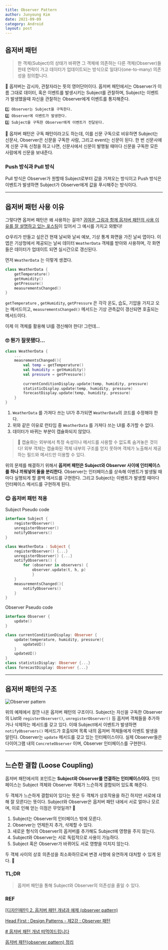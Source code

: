 ```yaml
---
title: Observer Pattern
author: Junyoung Kim
date: 2021-09-09
category: Android
layout: post
---
```



## 옵저버 패턴

> 한 객체(Subject)의 상태가 바뀌면 그 객체에 의존하는 다른 객체(Observer)들한테 연락이 가고 데이터가 업데이트되는 방식으로 일대다(one-to-many) 의존성을 정의합니다.


👀 옵저버는 감시자, 관찰자라는 뜻의 영어단어이다. 옵저버 패턴에서는 Observer가 이름 그대로 데이터, 혹은 이벤트를 발생시키는 Subject를 관찰하며, Subject는 이벤트가 발생했을때 자신을 관찰하는 Observer에게 이벤트를 통지해준다.

    1️⃣ Observer는 Subject을 구독한다.
    2️⃣ Observer에 이벤트가 발생한다.
    3️⃣ Subject을 구독한 Observer에게 이벤트가 전달된다.



📄 옵저버 패턴은 구독 패턴이라고도 하는데, 이를 신문 구독으로 비유하면 Subject는 신문사, Observer은 신문을 구독한 사람, 그리고 event는 신문이 된다. 한 번 신문사에게 신문 구독 신청을 하고 나면, 신문사에서 신문이 발행될 때마다 신문을 구독한 모든 사람에게 신문을 보내준다. 

### Push 방식과 Pull 방식

Pull 방식은 Observer가 원할때 Subject로부터 값을 가져오는 방식이고 Push 방식은 이벤트가 발생하면 Subject가 Observer에게 값을 푸시해주는 방식이다.

---



## 옵저버 패턴 사용 이유

그렇다면 옵저버 패턴은 왜 사용하는 걸까? [귀여운 그림과 함께 옵저버 패턴의 사용 이유를 잘 설명하고 있는 포스팅](https://velog.io/@hanna2100/%EB%94%94%EC%9E%90%EC%9D%B8%ED%8C%A8%ED%84%B4-2.-%EC%98%B5%EC%A0%80%EB%B2%84-%ED%8C%A8%ED%84%B4-%EA%B0%9C%EB%85%90%EA%B3%BC-%EC%98%88%EC%A0%9C-observer-pattern)이 있어서 그 예시를 가지고 와봤다!


🌞우리가 만들고 싶은건 현재 날씨와 날씨 예보, 기상 통계 화면을 가진 날씨 앱이다. 이 앱은 기상청에서 제공되는 날씨 데이터 `WeatherData` 객체를 받아와 사용하며, 각 화면들은 데이터가 업데이트 되면 실시간으로 갱신된다.

먼저 `WeatherData` 는 이렇게 생겼다.

```kotlin
class WeatherData {
	getTemperature()
	getHumidity()
	getPressure()
	measurementsChanged()
}
```

`getTemperature` , `getHumidity`, `getPressure` 은 각각 온도, 습도, 기압을 가지고 오는 메서드이고, `measurementsChanged()` 메서드는 기상 관측값이 갱신되면 호출되는 메서드이다. 

이제 이 객체를 활용해 UI를 갱신해야 한다! 그런데...

### 🙄 뭔가 잘못됐다...

```kotlin
class WeatherData {
	...
	measrementsChanged(){
		val temp = getTemperature()
		val humidity = getHumidity()
		val pressure = getPressure()
		
		currentConditionDisplay.update(temp, humidity, pressure)
		statisticDisplay.update(temp, humidity, pressure)
		forecastDisplay.update(temp, humidity, pressure)
	}
}
```


1. `WeatherData` 를 가져다 쓰는 UI가 추가되면 `WeatherData`의 코드를 수정해야 한다.
2. 위와 같은 이유로 런타임 중 `WeatherData` 를 가져다 쓰는 UI를 추가할 수 없다.
3. 데이터가 바뀌는 부분이 캡슐화되지 않았다.


> 📌 캡슐화는 외부에서 특정 속성이나 메서드를 사용할 수 없도록 숨겨놓은 것이다! 외부 객체는 캡슐화된 객체 내부의 구조를 얻지 못하며 객체가 노출해서 제공하는 필드와 메서드만 이용할 수 있다.

위의 문제를 해결하기 위해서 **옵저버 패턴은 Subject와 Observer 사이에 인터페이스를 하나 끼워넣어 둘을 분리한다**. Observer는 인터페이스를 상속해 이벤트가 발생될 때마다 실행되게 할 콜백 메서드를 구현한다. 그리고 Subject는 이벤트가 발생할 때마다 인터페이스 메서드를 구현하게 된다.

### 😌 옵저버 패턴 적용

Subject Pseudo code
```kotlin
interface Subject {
	registerObserver()
	unregisterObserver()
	notifyObservers()
}

class WeatherData : Subject {
	registerObserver() {...}
	unregisterObserver() {...}
	notifyObservers() {
		for (observer in observers) {
			observer.update(t, h, p)
			}
	}
	measurementsChanged(){
		notifyObservers()
	}
}
```
Observer Pseudo code
```kotlin
interface Observer {
	update()
}

class currentConditionDisplay: Observer {
	update(temperature, humidity, pressure){
		updateUI()
	}
	updateUI()
}
class statisticDisplay: Observer {...}
class forecastDisplay: Observer {...}
```

---

## 옵저버 패턴의 구조
![Observer pattern](https://upload.wikimedia.org/wikipedia/commons/thumb/8/8d/Observer.svg/854px-Observer.svg.png)

위의 예제에서 잠깐 나온 옵저버 패턴의 구조이다. Subject는 자신을 구독한 Observer의 List와 `registerObserver()`, `unregisterObserver()` 등 옵저버 객체들을 추가하거나 삭제하는 메서드를 갖고 있다. 이때 Subject에서 이벤트가 발생하면 `notifyObservers()` 메서드가 호출되며 목록 내의 옵저버 객체들에게 이벤트 발생을 알린다.
Observer는 `update` 메서드를 갖고 있는 인터페이스이다. 실제 Observer들은 다이어그램 내의 `ConcreteObserver` 이며, Observer 인터페이스를 구현한다.


---

## 느슨한 결합 (Loose Coupling)

옵저버 패턴에서의 포인트는 **Subject와 Observer를 연결하는 인터페이스이다.** 인터페이스는 Subject 객체와 Observer 객체가 느슨하게 결합되어 있도록 해준다.

두 객체가 느슨하게 결합되어 있다는 뜻은 두 객체가 상호작용을 하긴 하지만 서로에 대해 잘 모른다는 뜻이다.  Subject와 Observer은 옵저버 패턴 내에서 서로 얼마나 모르며, 이로 인해 얻는 이점은 무엇일까? 🤔

1. Subject는 Observer의 인터페이스 밖에 모른다.
2. Observer는 언제든지 추가, 삭제할 수 있다.
3. 새로운 형식의 Observer의 옵저버를 추가해도 Subject에 영향을 주지 않는다.
4. Subject와 Observer는 서로 독립적으로 사용이 가능하다.
5. Subject 혹은 Observer가 바뀌어도 서로 영향을 미치지 않는다.


두 객체 사이의 상호 의존성을 최소화하므로써 변경 사항에 유연하게 대처할 수 있게 된다. 💨


 
### TL;DR
 
 > 옵저버 패턴을 통해 Subject와 Observer의 의존성을 줄일 수 있다.

 


### REF
[[디자인패턴] 2. 옵저버 패턴 개념과 예제 (observer pattern)](https://velog.io/@hanna2100/%EB%94%94%EC%9E%90%EC%9D%B8%ED%8C%A8%ED%84%B4-2.-%EC%98%B5%EC%A0%80%EB%B2%84-%ED%8C%A8%ED%84%B4-%EA%B0%9C%EB%85%90%EA%B3%BC-%EC%98%88%EC%A0%9C-observer-pattern)

[Head First : Design Patterns - 제2강 : Observer 패턴 ](https://secretroute.tistory.com/entry/Head-First-Design-Patterns-%EC%A0%9C2%EA%B0%95-Observer-%ED%8C%A8%ED%84%B4)

[# 옵저버 패턴 개념 떠먹여드립니다](https://velog.io/@haero_kim/%EC%98%B5%EC%A0%80%EB%B2%84-%ED%8C%A8%ED%84%B4-%EA%B0%9C%EB%85%90-%EB%96%A0%EB%A8%B9%EC%97%AC%EB%93%9C%EB%A6%BD%EB%8B%88%EB%8B%A4)

[옵저버 패턴(observer pattern) 정리](https://2dongdong.tistory.com/47)
